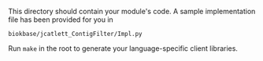 This directory should contain your module's code.
A sample implementation file has been provided for you in

```biokbase/jcatlett_ContigFilter/Impl.py```

Run `make` in the root to generate your language-specific client libraries.
